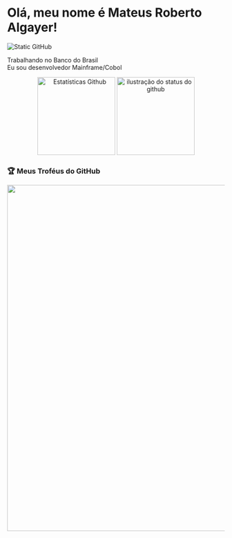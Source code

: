 # Olá, meu nome é Mateus Roberto Algayer!

<img src="https://img.shields.io/static/v1?label=Overview&message=MateusAlgayer&color=f8efd4&style=for-the-badge&logo=GitHub" alt="Static GitHub">

<p>Trabalhando no Banco do Brasil<br/> Eu sou desenvolvedor Mainframe/Cobol</p>

<div align='center'>
<img height='180cm' src="https://github-readme-stats.vercel.app/api/top-langs/?username=MateusAlgayer&theme=dark&hide_border=false&include_all_commits=true&count_private=true&layout=compact" alt="Estatísticas Github"
/>
<img height='180cm' src="https://github-readme-stats.vercel.app/api?username=MateusAlgayer&show_icons=true&theme=dark&cache_seconds=2300" alt="ilustração do status do github">
</div>

### 🏆 Meus Troféus do GitHub

<p align="center">
  <a
    href="https://github.com/ryo-ma/github-profile-trophy"
    title="repositório de troféus"
  >
    <img
      width="800"
      src="https://github-profile-trophy.vercel.app/?username=MateusAlgayer&column=8&theme=darkhub&no-frame=true&no-bg=true"
    />
  </a>
</p>
